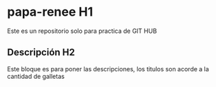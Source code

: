 # papa-renee H1
Este es un repositorio solo para practica de GIT HUB
## Descripción H2
Este bloque es para poner las descripciones, los titulos son acorde a la cantidad de galletas
